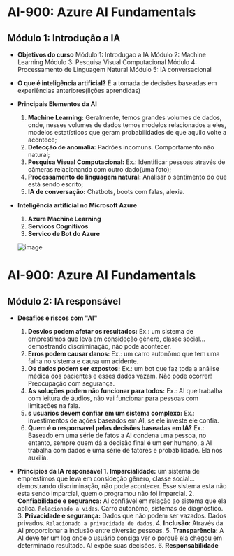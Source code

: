 # AI-900: Azure AI Fundamentals

## Módulo 1: Introdução a IA

- **Objetivos do curso**
  Módulo 1: Introdugao a IA
  Módulo 2: Machine Learning
  Módulo 3: Pesquisa Visual Computacional
  Módulo 4: Processamento de Linguagem Natural
  Módulo 5: IA conversacional

- **O que é inteligência artificial?**
É a tomada de decisões baseadas em experiências anteriores(lições aprendidas)

- **Principais Elementos da AI** 
  1. **Machine Learning:** Geralmente, temos grandes volumes de dados, onde, nesses volumes de dados temos modelos relacionados a eles, modelos estatísticos que geram probabilidades de que aquilo volte a acontece;
  2. **Detecção de anomalia:** Padrões incomuns. Comportamento não natural;
  3. **Pesquisa Visual Computacional:** Ex.: Identificar pessoas através de câmeras relacionando com outro dado(uma foto);
  4. **Processamento de linguagem natural:** Analisar o sentimento do que está sendo escrito;
  5. **IA de conversação:** Chatbots, boots com falas, alexia.

- **Inteligência artificial no Microsoft Azure**
  1. **Azure Machine Learning**
  2. **Servicos Cognitivos**
  3. **Servico de Bot do Azure**

  ![image](https://user-images.githubusercontent.com/86172286/191388376-dc6d2f89-83f9-4c04-ab57-99fe334c1d62.png)

# AI-900: Azure AI Fundamentals

## Módulo 2: IA responsável

  - **Desafios e riscos com "AI"**
    1. **Desvios podem afetar os resultados:** Ex.: um sistema de emprestimos que leva em consideção gênero, classe social... demostrando discriminação, não pode acontecer. 
    2. **Erros podem causar danos:** Ex.: um carro autonômo que tem uma falha no sistema e causa um acidente. 
    3. **Os dados podem ser expostos:** Ex.: um bot que faz toda a análise médica dos pacientes e esses dados vazam. Não pode ocorrer! Preocupação com segurança.
    4. **As soluções podem não funcionar para todos:** Ex.: AI que trabalha com leitura de áudios, não vai funcionar para pessoas com limitações na fala.
    5. **s usuarios devem confiar em um sistema complexo:** Ex.: investimentos de ações baseados em AI, se ele investe ele confia.
    6. **Quem é o responsavel pelas decisões baseadas em IA?** Ex.: Baseado em uma série de fatos a AI condena uma pessoa, no entanto, sempre quem dá a decisão final é um ser humano, a AI trabalha com dados e uma série de fatores e probabilidade. Ela nos auxilia.
    
   - **Principios da IA responsável**
    1. **Imparcialidade:** um sistema de emprestimos que leva em consideção gênero, classe social... demostrando discriminação, não pode acontecer. Esse sistema esta não esta sendo imparcial, quem o programou não foi imparcial.
    2. **Confiabilidade e segurança:** AI confiável em relação ao sistema que ela aplica. `Relacionado a vidas`. Carro autonômo, sistemas de diagnóstico.
    3. **Privacidade e segurança:** Dados que não podem ser vazados. Dados privados. `Relacionado a privacidade de dados`.
    4. **Inclusão:** Através da AI proporcionar a inclusão entre diversão pessoas.
    5. **Transparência:** A AI deve ter um log onde o usuário consiga ver o porquê ela chegou em determinado resultado. AI expõe suas decisões.
    6. **Responsabilidade**
    
